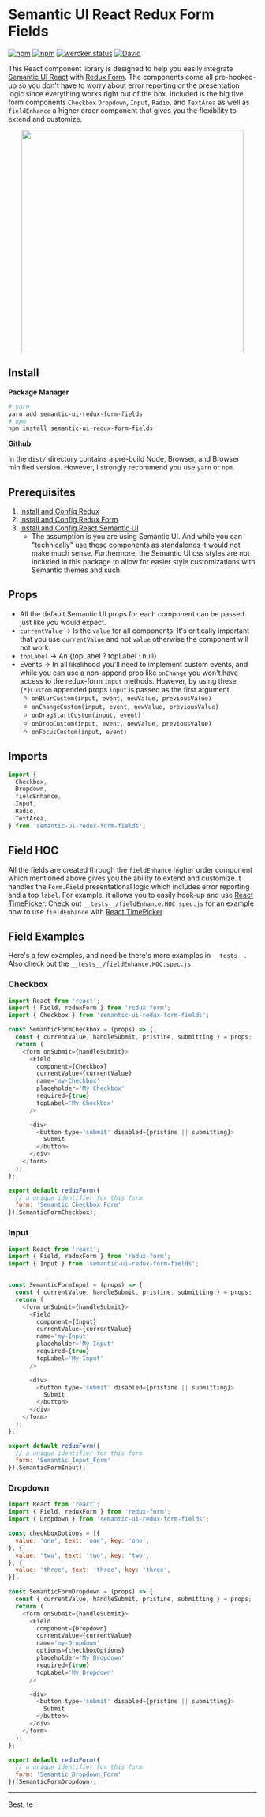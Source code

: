 # Semantic UI React Redux Form Fields

[![npm](https://img.shields.io/npm/l/semantic-ui-redux-form-fields.svg)](https://github.com/artisin/semantic-ui-redux-form-fields/blob/master/LICENSE.txt)
[![npm](https://img.shields.io/npm/v/semantic-ui-redux-form-fields.svg)](https://www.npmjs.com/package/semantic-ui-redux-form-fields)
[![wercker status](https://app.wercker.com/status/a5cd2c460ebd46869b203308802dc50e/s/master "wercker status")](https://app.wercker.com/project/byKey/a5cd2c460ebd46869b203308802dc50e)
[![David](https://img.shields.io/david/artisin/semantic-ui-redux-form-fields.svg)](https://github.com/artisin/semantic-ui-redux-form-fields/blob/master/package.json)

This React component library is designed to help you easily integrate [Semantic UI React](https://react.semantic-ui.com/introduction) with [Redux Form](http://redux-form.com). The components come all pre-hooked-up so you don't have to worry about error reporting or the presentation logic since everything works right out of the box. Included is the big five form components `Checkbox` `Dropdown`, `Input`, `Radio`, and `TextArea` as well as `fieldEnhance` a higher order component that gives you the flexibility to extend and customize.

<p align="center">
  <img src="https://gifyu.com/images/semantic-ui-react-redux-fields.gif" width="450"/>
</p>


## Install

__Package Manager__

   ```bash
   # yarn
   yarn add semantic-ui-redux-form-fields
   # npm
   npm install semantic-ui-redux-form-fields
   ```

__Github__

In the `dist/` directory contains a pre-build Node, Browser, and Browser minified version. However, I strongly recommend you use `yarn` or `npm`.



## Prerequisites

1. [Install and Config Redux](http://redux.js.org/)
2. [Install and Config Redux Form](redux-form.com/7.0.4/docs/gettingstarted.md/)
3. [Install and Config React Semantic UI](https://react.semantic-ui.com/usage)
    + The assumption is you are using Semantic UI. And while you can "technically" use these components as standalones it would not make much sense. Furthermore, the Semantic UI css styles are not included in this package to allow for easier style customizations with Semantic themes and such.

## Props

+ All the default Semantic UI props for each component can be passed just like you would expect.
+ `currentValue` → Is the `value` for all components. It's critically important that you use `currentValue` and not `value` otherwise the component will not work.
+ `topLabel` → An <label>{topLabel ? topLabel : null}</label>
+ Events → In all likelihood you'll need to implement custom events, and while you can use a non-append prop like `onChange` you won't have access to the redux-form `input` methods. However, by using these `{*}Custom` appended props `input` is passed as the first argument.
    * `onBlurCustom(input, event, newValue, previousValue)`
    * `onChangeCustom(input, event, newValue, previousValue)`
    * `onDragStartCustom(input, event)`
    * `onDropCustom(input, event, newValue, previousValue)`
    * `onFocusCustom(input, event)`

## Imports

```js
import {
  Checkbox,
  Dropdown,
  fieldEnhance,
  Input,
  Radio,
  TextArea,
} from 'semantic-ui-redux-form-fields';
```

## Field HOC

All the fields are created through the `fieldEnhance` higher order component which mentioned above gives you the ability to extend and customize. t handles the `Form.Field` presentational logic which includes error reporting and a top `label`. For example, it allows you to easily hook-up and use [React TimePicker](http://react-component.github.io/time-picker/). Check out `__tests__/fieldEnhance.HOC.spec.js` for an example how to use `fieldEnhance` with [React TimePicker](http://react-component.github.io/time-picker/).


## Field Examples

Here's a few examples, and need be there's more examples in `__tests__`. Also check out the `__tests__/fieldEnhance.HOC.spec.js` 

### Checkbox

```js
import React from 'react';
import { Field, reduxForm } from 'redux-form';
import { Checkbox } from 'semantic-ui-redux-form-fields';

const SemanticFormCheckbox = (props) => {
  const { currentValue, handleSubmit, pristine, submitting } = props;
  return (
    <form onSubmit={handleSubmit}>
      <Field
        component={Checkbox}
        currentValue={currentValue}
        name='my-Checkbox'
        placeholder='My Checkbox'
        required={true}
        topLabel='My Checkbox'
      />

      <div>
        <button type='submit' disabled={pristine || submitting}>
          Submit
        </button>
      </div>
    </form>
  );
};

export default reduxForm({
  // a unique identifier for this form
  form: 'Semantic_Checkbox_Form'
})(SemanticFormCheckbox);
```

### Input

```js
import React from 'react';
import { Field, reduxForm } from 'redux-form';
import { Input } from 'semantic-ui-redux-form-fields';


const SemanticFormInput = (props) => {
  const { currentValue, handleSubmit, pristine, submitting } = props;
  return (
    <form onSubmit={handleSubmit}>
      <Field
        component={Input}
        currentValue={currentValue}
        name='my-Input'
        placeholder='My Input'
        required={true}
        topLabel='My Input'
      />

      <div>
        <button type='submit' disabled={pristine || submitting}>
          Submit
        </button>
      </div>
    </form>
  );
};

export default reduxForm({
  // a unique identifier for this form
  form: 'Semantic_Input_Form'
})(SemanticFormInput);
```

### Dropdown

```js
import React from 'react';
import { Field, reduxForm } from 'redux-form';
import { Dropdown } from 'semantic-ui-redux-form-fields';

const checkboxOptions = [{
  value: 'one', text: 'one', key: 'one',
}, {
  value: 'two', text: 'two', key: 'two',
}, {
  value: 'three', text: 'three', key: 'three',
}];

const SemanticFormDropdown = (props) => {
  const { currentValue, handleSubmit, pristine, submitting } = props;
  return (
    <form onSubmit={handleSubmit}>
      <Field
        component={Dropdown}
        currentValue={currentValue}
        name='my-Dropdown'
        options={checkboxOptions}
        placeholder='My Dropdown'
        required={true}
        topLabel='My Dropdown'
      />

      <div>
        <button type='submit' disabled={pristine || submitting}>
          Submit
        </button>
      </div>
    </form>
  );
};

export default reduxForm({
  // a unique identifier for this form
  form: 'Semantic_Dropdown_Form'
})(SemanticFormDropdown);

```


---

Best, te